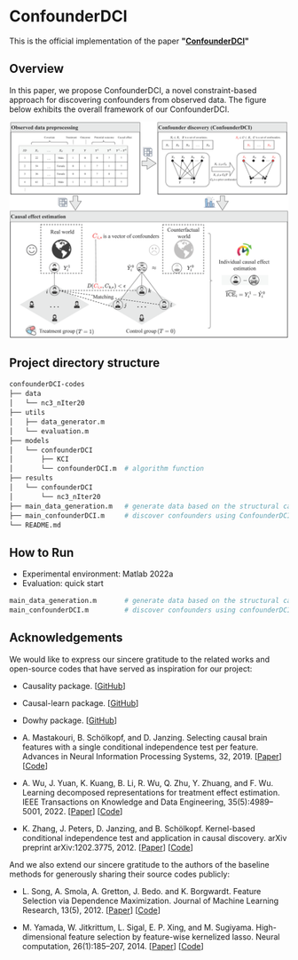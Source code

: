 # ConfounderDCI

This is the official implementation of the paper **"[ConfounderDCI]()"**

## Overview

In this paper, we propose ConfounderDCI, a novel constraint-based approach for discovering confounders from observed data. The figure below exhibits the overall framework of our ConfounderDCI.

![framework](framework.png)

## Project directory structure

<!-- Put the following code into the URL (https://devtool.tech/tree) for rendering
```sh
+ confounderDCI-codes
  + data
    + nc3_nIter20
  + utils
    + data_generator.m
    + evaluation.m
  + models
    + confounderDCI
      + KCI
      + confounderDCI.m     # algorithm function
  + results
    + confounderDCI
      + nc3_nIter20
  + main_data_generation.m  # generate data based on the structural causal model
  + main_confounderDCI.m    # discover confounders using confounderDCI
  + README.md
``` -->

```sh
confounderDCI-codes
├── data
│   └── nc3_nIter20
├── utils
│   ├── data_generator.m
│   └── evaluation.m
├── models
│   └── confounderDCI
│       ├── KCI
│       └── confounderDCI.m  # algorithm function
├── results
│   └── confounderDCI
│       └── nc3_nIter20
├── main_data_generation.m   # generate data based on the structural causal model
├── main_confounderDCI.m     # discover confounders using ConfounderDCI
└── README.md
```

## How to Run

- Experimental environment: Matlab 2022a
- Evaluation: quick start

```sh
main_data_generation.m       # generate data based on the structural causal model
main_confounderDCI.m         # discover confounders using confounderDCI
```

## Acknowledgements

We would like to express our sincere gratitude to the related works and open-source codes that have served as inspiration for our project:

- Causality package. [[GitHub](https://github.com/akelleh/causality)]
- Causal-learn package. [[GitHub](https://github.com/py-why/causal-learn)]
- Dowhy package. [[GitHub](https://github.com/py-why/dowhy)]

- A. Mastakouri, B. Schölkopf, and D. Janzing. Selecting causal brain features with a single conditional independence test per feature. Advances in Neural Information Processing Systems, 32, 2019. [[Paper](https://proceedings.neurips.cc/paper_files/paper/2019/file/e6be4c22a5963ab00dfe8f3b695b5332-Paper.pdf)] [[Code](https://gitlab.tuebingen.mpg.de/amastakouri/singleCICausalFeatureSelection)]

- A. Wu, J. Yuan, K. Kuang, B. Li, R. Wu, Q. Zhu, Y. Zhuang, and F. Wu. Learning decomposed representations for treatment effect estimation. IEEE Transactions on Knowledge and Data Engineering, 35(5):4989–5001, 2022. [[Paper](https://ieeexplore.ieee.org/document/9712445)] [[Code](https://github.com/anpwu/DeR-CFR)]

- K. Zhang, J. Peters, D. Janzing, and B. Schölkopf. Kernel-based conditional independence test and application in causal discovery. arXiv preprint arXiv:1202.3775, 2012. [[Paper](https://arxiv.org/abs/1202.3775)] [[Code](http://people.tuebingen.mpg.de/kzhang/KCI-test.zip)]

And we also extend our sincere gratitude to the authors of the baseline methods for generously sharing their source codes publicly:

- L. Song, A. Smola, A. Gretton, J. Bedo. and K. Borgwardt. Feature Selection via Dependence Maximization. Journal of Machine Learning Research, 13(5), 2012. [[Paper](https://jmlr.csail.mit.edu/papers/volume13/song12a/song12a.pdf)] [[Code](https://github.com/ericstrobl/MarkovBlanket)]

- M. Yamada, W. Jitkrittum, L. Sigal, E. P. Xing, and M. Sugiyama. High-dimensional feature selection by feature-wise kernelized lasso. Neural computation, 26(1):185–207, 2014. [[Paper](https://arxiv.org/pdf/1202.0515)] [[Code](https://github.com/riken-aip/pyHSICLasso)]

